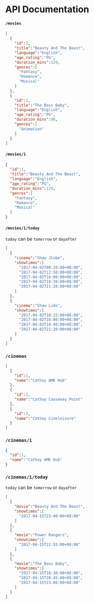 # API Documentation

#### `/movies`
```json
[  
  {  
    "id":1,
    "title":"Beauty And The Beast",
    "language":"English",
    "age_rating":"PG",
    "duration_mins":129,
    "genres":[  
      "Fantasy",
      "Romance",
      "Musical"
    ]
  },
  {  
    "id":2,
    "title":"The Boss Baby",
    "language":"English",
    "age_rating":"PG",
    "duration_mins":98,
    "genres":[  
      "Animation"
    ]
  }
]
```


#### `/movies/1`
```json
{
  "id":1,
  "title":"Beauty And The Beast",
  "language":"English",
  "age_rating":"PG",
  "duration_mins":129,
  "genres":[
    "Fantasy",
    "Romance",
    "Musical"
  ]
}
```

#### `/movies/1/today`
`today` can be `tomorrow` or `dayafter`
```json
[
  {
    "cinema":"Shaw JCube",
    "showtimes":[
      "2017-04-02T00:10:00+08:00",
      "2017-04-02T12:50:00+08:00",
      "2017-04-02T16:00:00+08:00",
      "2017-04-02T18:30:00+08:00",
      "2017-04-02T21:20:00+08:00"
    ]
  },
  {
    "cinema":"Shaw Lido",
    "showtimes":[
      "2017-04-02T10:15:00+08:00",
      "2017-04-02T16:00:00+08:00",
      "2017-04-02T18:40:00+08:00",
      "2017-04-02T21:20:00+08:00"
    ]
  }
]
```

### `/cinemas`
```json
[
  {
    "id":1,
    "name":"Cathay AMK Hub"
  },
  {
    "id":2,
    "name":"Cathay Causeway Point"
  },
  {
    "id":3,
    "name":"Cathay Cineleisure"
  }
]
```

### `/cinemas/1`
```json
{
  "id":1,
  "name":"Cathay AMK Hub"
}
```

### `/cinemas/1/today`
`today` can be `tomorrow` or `dayafter`
```json
[
  {
    "movie":"Beauty And The Beast",
    "showtimes":[
      "2017-04-15T23:40:00+08:00"
    ]
  },
  {
    "movie":"Power Rangers",
    "showtimes":[
      "2017-04-15T21:55:00+08:00"
    ]
  },
  {
    "movie":"The Boss Baby",
    "showtimes":[
      "2017-04-15T18:30:00+08:00",
      "2017-04-15T20:45:00+08:00",
      "2017-04-15T23:00:00+08:00"
    ]
  }
]
```
